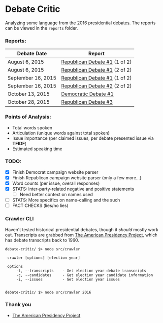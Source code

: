 # Debate Critic

Analyzing some language from the 2016 presidential debates. The reports can be viewed in the `reports` folder.

### Reports:
| Debate Date      | Report   |
| ---------------- | -------- |
| August 6, 2015   | [Republican Debate #1](reports/republican-candidates-debate-1-2015-08-06.json) (1 of 2)|
| August 6, 2015   | [Republican Debate #1](reports/republican-candidates-debate-2-2015-08-06.json) (2 of 2)|
| September 16, 2015   | [Republican Debate #1](reports/republican-candidates-debate-1-2015-09-16.json) (1 of 2) |
| September 16, 2015   | [Republican Debate #2](reports/republican-candidates-debate-2-2015-09-16.json) (2 of 2) |
| October 13, 2015 | [Democratic Debate #1](reports/democratic-candidates-debate-2015-10-13.json) |
| October 28, 2015 | [Republican Debate #3](reports/republican-candidates-debate-2015-10-28.json) |

### Points of Analysis:
- Total words spoken
- Articulation (unique words against total spoken)
- Issue importance (per claimed issues, per debate presented issue via **TFIDF**)
- Estimated speaking time

### TODO:
- [x] Finish Democrat campaign website parser
- [x] Finish Republican campaign website parser (only a few more...)
- [x] Word counts (per issue, overall responses)
- [x] STATS: Inter-party-related negative and positive statements
    - [ ] Need better context on names used
- [ ] STATS: More specifics on name-calling and the such
- [ ] FACT CHECKS (lies/no lies)

### Crawler CLI

Haven't tested historical presidential debates, though it *should* mostly work out. Transcripts are grabbed from [The American Presidency Project](http://www.presidency.ucsb.edu/debates.php), which has debate transcripts back to 1960.

```
debate-critic/ $> node src/crawler

 crawler [options] [election year]

 options
     -t, --transcripts    - Get election year debate transcripts
     -c, --candidates     - Get election year candidate information
     -i, --issues         - Get election year issues


debate-critic/ $> node src/crawler 2016

```

### Thank you
- [The American Presidency Project](http://www.presidency.ucsb.edu/debates.php)